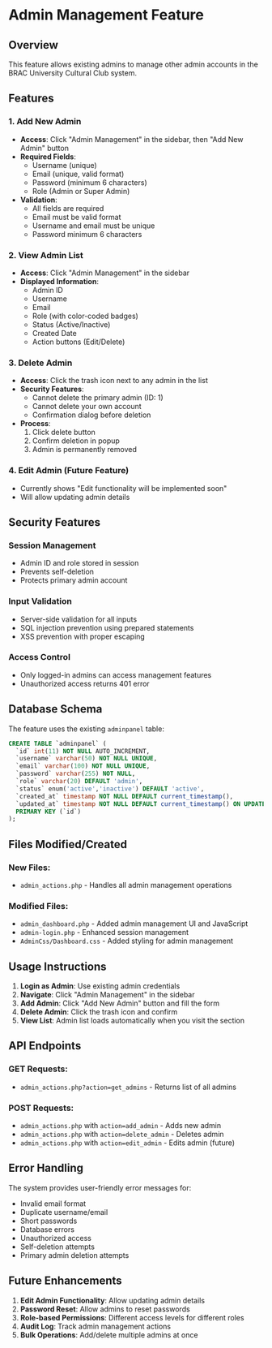 # Admin Management Feature

## Overview
This feature allows existing admins to manage other admin accounts in the BRAC University Cultural Club system.

## Features

### 1. Add New Admin
- **Access**: Click "Admin Management" in the sidebar, then "Add New Admin" button
- **Required Fields**:
  - Username (unique)
  - Email (unique, valid format)
  - Password (minimum 6 characters)
  - Role (Admin or Super Admin)
- **Validation**: 
  - All fields are required
  - Email must be valid format
  - Username and email must be unique
  - Password minimum 6 characters

### 2. View Admin List
- **Access**: Click "Admin Management" in the sidebar
- **Displayed Information**:
  - Admin ID
  - Username
  - Email
  - Role (with color-coded badges)
  - Status (Active/Inactive)
  - Created Date
  - Action buttons (Edit/Delete)

### 3. Delete Admin
- **Access**: Click the trash icon next to any admin in the list
- **Security Features**:
  - Cannot delete the primary admin (ID: 1)
  - Cannot delete your own account
  - Confirmation dialog before deletion
- **Process**: 
  1. Click delete button
  2. Confirm deletion in popup
  3. Admin is permanently removed

### 4. Edit Admin (Future Feature)
- Currently shows "Edit functionality will be implemented soon"
- Will allow updating admin details

## Security Features

### Session Management
- Admin ID and role stored in session
- Prevents self-deletion
- Protects primary admin account

### Input Validation
- Server-side validation for all inputs
- SQL injection prevention using prepared statements
- XSS prevention with proper escaping

### Access Control
- Only logged-in admins can access management features
- Unauthorized access returns 401 error

## Database Schema

The feature uses the existing `adminpanel` table:
```sql
CREATE TABLE `adminpanel` (
  `id` int(11) NOT NULL AUTO_INCREMENT,
  `username` varchar(50) NOT NULL UNIQUE,
  `email` varchar(100) NOT NULL UNIQUE,
  `password` varchar(255) NOT NULL,
  `role` varchar(20) DEFAULT 'admin',
  `status` enum('active','inactive') DEFAULT 'active',
  `created_at` timestamp NOT NULL DEFAULT current_timestamp(),
  `updated_at` timestamp NOT NULL DEFAULT current_timestamp() ON UPDATE current_timestamp(),
  PRIMARY KEY (`id`)
);
```

## Files Modified/Created

### New Files:
- `admin_actions.php` - Handles all admin management operations

### Modified Files:
- `admin_dashboard.php` - Added admin management UI and JavaScript
- `admin-login.php` - Enhanced session management
- `AdminCss/Dashboard.css` - Added styling for admin management

## Usage Instructions

1. **Login as Admin**: Use existing admin credentials
2. **Navigate**: Click "Admin Management" in the sidebar
3. **Add Admin**: Click "Add New Admin" button and fill the form
4. **Delete Admin**: Click the trash icon and confirm
5. **View List**: Admin list loads automatically when you visit the section

## API Endpoints

### GET Requests:
- `admin_actions.php?action=get_admins` - Returns list of all admins

### POST Requests:
- `admin_actions.php` with `action=add_admin` - Adds new admin
- `admin_actions.php` with `action=delete_admin` - Deletes admin
- `admin_actions.php` with `action=edit_admin` - Edits admin (future)

## Error Handling

The system provides user-friendly error messages for:
- Invalid email format
- Duplicate username/email
- Short passwords
- Database errors
- Unauthorized access
- Self-deletion attempts
- Primary admin deletion attempts

## Future Enhancements

1. **Edit Admin Functionality**: Allow updating admin details
2. **Password Reset**: Allow admins to reset passwords
3. **Role-based Permissions**: Different access levels for different roles
4. **Audit Log**: Track admin management actions
5. **Bulk Operations**: Add/delete multiple admins at once 